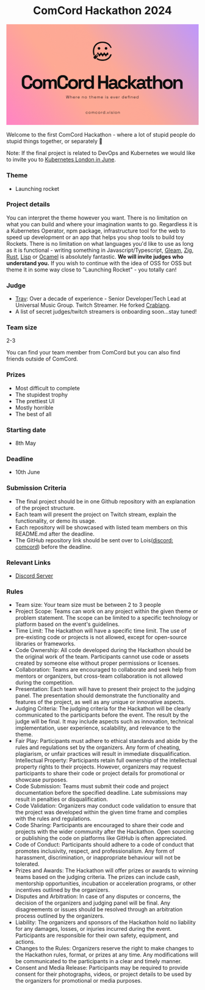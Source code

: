 <h1 align="center">
ComCord Hackathon 2024
</h1>

![image](./hackthon.png)


Welcome to the first ComCord Hackathon - where a lot of stupid people do stupid things together, or separately 👀

Note: If the final project is related to DevOps and Kubernetes we would like to invite you to [Kubernetes London in June](https://guild.host/events/kubernetesuwubernetes-y2gk4w). 

### Theme

- Launching rocket


### Project details 
You can interpret the theme however you want. There is no limitation on what you can build and where your imagination wants to go. Regardless it is a Kubernetes Operator, npm package, infrastructure tool for the web to speed up development or an app that helps you shop tools to build toy Rockets. There is no limitation on what languages you'd like to use as long as it is functional - writing something in Javascript/Typescript, [Gleam](https://gleam.run/), [Zig](https://gleam.run/), [Rust](https://www.rust-lang.org/), [Lisp](https://lisp-lang.org/) or [Ocamel](https://ocaml.org/) is absolutely fantastic. **We will invite judges who understand you.** If you wish to continue with the idea of OSS for OSS but theme it in some way close to "Launching Rocket" - you totally can!

### Judge 

- [Trav](https://twitter.com/techsavvytravvy): Over a decade of experience - Senior Developer/Tech Lead at Universal Music Group. Twitch Streamer. He forked [Crablang](https://github.com/crablang). 
- A list of secret judges/twitch streamers is onboarding soon...stay tuned!

### Team size
 
 2-3

 You can find your team member from ComCord but you can also find friends outside of ComCord. 

### Prizes
- Most difficult to complete
- The stupidest trophy
- The prettiest UI
- Mostly horrible
- The best of all

### Starting date
- 8th May

### Deadline
- 10th June

### Submission Criteria
- The final project should be in one Github repository with an explanation of the project structure. 
- Each team will present the project on Twitch stream, explain the functionality, or demo its usage. 
- Each repository will be showcased with listed team members on this README.md after the deadline. 
- The GitHub repository link should be sent over to Lois([discord: comcord](https://discord.gg/R49Xqt9Ys2)) before the deadline. 

### Relevant Links

- [Discord Server](https://discord.gg/UDH3FaH2)



### Rules
- Team size: Your team size must be between 2 to 3 people
- Project Scope: Teams can work on any project within the given theme or problem statement. The scope can be limited to a specific technology or platform based on the event's guidelines.
- Time Limit: The Hackathon will have a specific time limit.
The use of pre-existing code or projects is not allowed, except for open-source libraries or frameworks.
- Code Ownership: All code developed during the Hackathon should be the original work of the team. Participants cannot use code or assets created by someone else without proper permissions or licenses.
- Collaboration: Teams are encouraged to collaborate and seek help from mentors or organizers, but cross-team collaboration is not allowed during the competition.
- Presentation: Each team will have to present their project to the judging panel. The presentation should demonstrate the functionality and features of the project, as well as any unique or innovative aspects.
- Judging Criteria: The judging criteria for the Hackathon will be clearly communicated to the participants before the event. The result by the judge will be final. It may include aspects such as innovation, technical implementation, user experience, scalability, and relevance to the theme.
- Fair Play: Participants must adhere to ethical standards and abide by the rules and regulations set by the organizers. Any form of cheating, plagiarism, or unfair practices will result in immediate disqualification.
Intellectual Property: Participants retain full ownership of the intellectual property rights to their projects. However, organizers may request participants to share their code or project details for promotional or showcase purposes.
- Code Submission: Teams must submit their code and project documentation before the specified deadline. Late submissions may result in penalties or disqualification.
- Code Validation: Organizers may conduct code validation to ensure that the project was developed within the given time frame and complies with the rules and regulations.
- Code Sharing: Participants are encouraged to share their code and projects with the wider community after the Hackathon. Open sourcing or publishing the code on platforms like GitHub is often appreciated.
- Code of Conduct: Participants should adhere to a code of conduct that promotes inclusivity, respect, and professionalism. Any form of harassment, discrimination, or inappropriate behaviour will not be tolerated.
- Prizes and Awards: The Hackathon will offer prizes or awards to winning teams based on the judging criteria. The prizes can include cash, mentorship opportunities, incubation or acceleration programs, or other incentives outlined by the organizers.
- Disputes and Arbitration: In case of any disputes or concerns, the decision of the organizers and judging panel will be final. Any disagreements or issues should be resolved through an arbitration process outlined by the organizers.
- Liability: The organizers and sponsors of the Hackathon hold no liability for any damages, losses, or injuries incurred during the event. Participants are responsible for their own safety, equipment, and actions.
- Changes to the Rules: Organizers reserve the right to make changes to the Hackathon rules, format, or prizes at any time. Any modifications will be communicated to the participants in a clear and timely manner.
- Consent and Media Release: Participants may be required to provide consent for their photographs, videos, or project details to be used by the organizers for promotional or media purposes.


